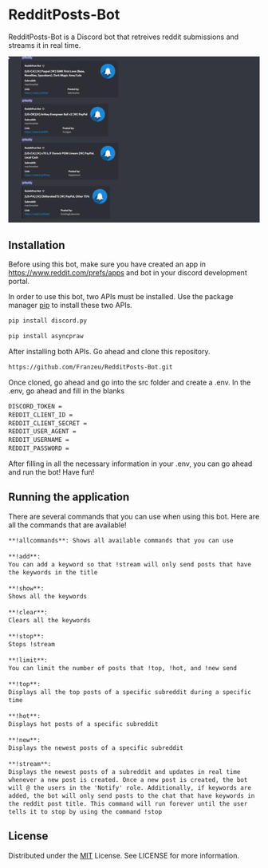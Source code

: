 # RedditPosts-Bot
RedditPosts-Bot is a Discord bot that retreives reddit submissions and streams it in real time.

![Alt text](assets/Title.gif?raw=true "Title")

## Installation

Before using this bot, make sure you have created an app in https://www.reddit.com/prefs/apps and bot in your discord development portal. 

In order to use this bot, two APIs must be installed. Use the package manager [pip](https://pip.pypa.io/en/stable/) to install these two APIs.

```bash
pip install discord.py
```
```bash
pip install asyncpraw
```

After installing both APIs. Go ahead and clone this repository. 

```bash
https://github.com/Franzeu/RedditPosts-Bot.git
```

Once cloned, go ahead and go into the src folder and create a .env. In the .env, go ahead and fill in the blanks

```bash
DISCORD_TOKEN = 
REDDIT_CLIENT_ID = 
REDDIT_CLIENT_SECRET = 
REDDIT_USER_AGENT = 
REDDIT_USERNAME = 
REDDIT_PASSWORD = 
```

After filling in all the necessary information in your .env, you can go ahead and run the bot! Have fun!

## Running the application

There are several commands that you can use when using this bot. Here are all the commands that are available!

```
**!allcommands**: Shows all available commands that you can use

**!add**: 
You can add a keyword so that !stream will only send posts that have the keywords in the title

**!show**:  
Shows all the keywords

**!clear**: 
Clears all the keywords

**!stop**: 
Stops !stream

**!limit**:  
You can limit the number of posts that !top, !hot, and !new send

**!top**: 
Displays all the top posts of a specific subreddit during a specific time

**!hot**: 
Displays hot posts of a specific subreddit

**!new**:
Displays the newest posts of a specific subreddit

**!stream**: 
Displays the newest posts of a subreddit and updates in real time whenever a new post is created. Once a new post is created, the bot will @ the users in the 'Notify' role. Additionally, if keywords are added, the bot will only send posts to the chat that have keywords in the reddit post title. This command will run forever until the user tells it to stop by using the command !stop
```

## License
Distributed under the [MIT](https://choosealicense.com/licenses/mit/) License. See LICENSE for more information.